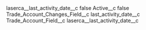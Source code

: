 <?xml version="1.0" encoding="UTF-8"?>
<CustomMetadata xmlns="http://soap.sforce.com/2006/04/metadata" xmlns:xsi="http://www.w3.org/2001/XMLSchema-instance" xmlns:xsd="http://www.w3.org/2001/XMLSchema">
    <label>laserca__last_activity_date__c</label>
    <protected>false</protected>
    <values>
        <field>Active__c</field>
        <value xsi:type="xsd:boolean">false</value>
    </values>
    <values>
        <field>Trade_Account_Changes_Field__c</field>
        <value xsi:type="xsd:string">last_activity_date__c</value>
    </values>
    <values>
        <field>Trade_Account_Field__c</field>
        <value xsi:type="xsd:string">laserca__last_activity_date__c</value>
    </values>
</CustomMetadata>
